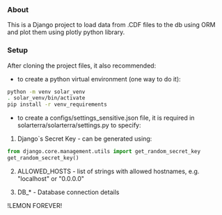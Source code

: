 ### About

This is a Django project to load data from .CDF files to the db using ORM and plot them using plotly python library.

### Setup
After cloning the project files, it also recommended:

- to create a python virtual environment (one way to do it):

```bash
python -m venv solar_venv
. solar_venv/bin/activate
pip install -r venv_requirements
```

- to create a configs/settings_sensitive.json file, it is required in solarterra/solarterra/settings.py to specify:

1. Django`s Secret Key - can be generated using:

```python
from django.core.management.utils import get_random_secret_key  
get_random_secret_key()
```

2. ALLOWED_HOSTS - list of strings with allowed hostnames, e.g. "localhost" or "0.0.0.0"

3. DB_* - Database connection details

!LEMON FOREVER!
